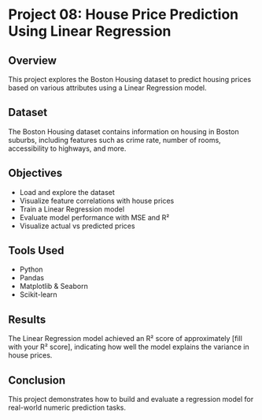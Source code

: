 # Project 08: House Price Prediction Using Linear Regression

## Overview
This project explores the Boston Housing dataset to predict housing prices based on various attributes using a Linear Regression model.

## Dataset
The Boston Housing dataset contains information on housing in Boston suburbs, including features such as crime rate, number of rooms, accessibility to highways, and more.

## Objectives
- Load and explore the dataset
- Visualize feature correlations with house prices
- Train a Linear Regression model
- Evaluate model performance with MSE and R²
- Visualize actual vs predicted prices

## Tools Used
- Python
- Pandas
- Matplotlib & Seaborn
- Scikit-learn

## Results
The Linear Regression model achieved an R² score of approximately [fill with your R² score], indicating how well the model explains the variance in house prices.

## Conclusion
This project demonstrates how to build and evaluate a regression model for real-world numeric prediction tasks.
